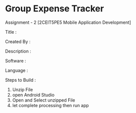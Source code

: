 # Group Expense Tracker

Assignment - 2   [2CEIT5PE5  Mobile Application Development]

Title :

Created By :

Description :

Software :

Language :

Steps to Build :
1) Unzip File
2) open Android Studio 
3) Open and Select unzipped File
4) let complete processing then run app
